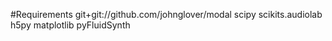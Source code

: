 #Requirements
git+git://github.com/johnglover/modal
scipy
scikits.audiolab
h5py
matplotlib
pyFluidSynth
